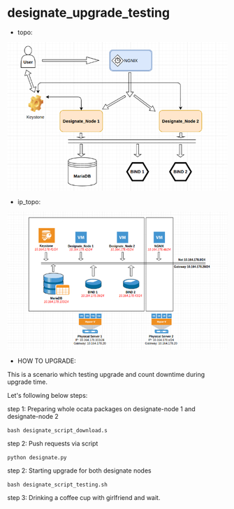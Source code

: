 # designate_upgrade_testing

* topo:

![alt tag](https://github.com/trungnvfet/designate_upgrade_testing/blob/master/pics/designate_topo.png)

* ip_topo:

![alt tag](https://github.com/trungnvfet/designate_upgrade_testing/blob/master/pics/designate_ip.png)


* HOW TO UPGRADE:

This is a scenario which testing upgrade and count downtime during upgrade time.

Let's following below steps:

step 1: Preparing whole ocata packages on designate-node 1 and designate-node 2

 ``bash designate_script_download.s``

step 2: Push requests via script

  ``python designate.py``

step 2: Starting upgrade for both designate nodes

  ``bash designate_script_testing.sh`` 

step 3: Drinking a coffee cup with girlfriend and wait.
